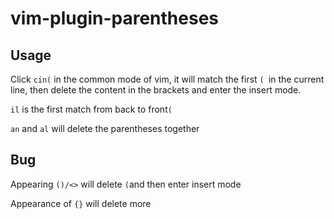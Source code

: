 # vim-plugin-parentheses
## Usage

Click `cin(` in the common mode of vim, it will match the first `( `in the current line, then delete the content in the brackets and enter the insert mode.

`il` is the first match from back to front`(`

`an` and `al` will delete the parentheses together

## Bug

Appearing `()/<>` will delete `(`and then enter insert mode

Appearance of `{}` will delete more
